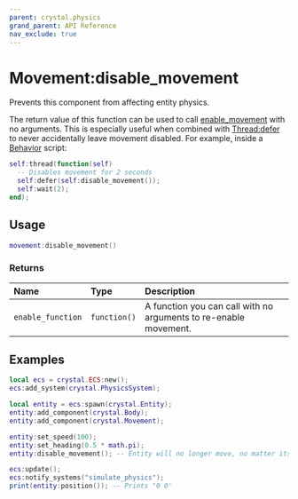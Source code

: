 ```yaml
---
parent: crystal.physics
grand_parent: API Reference
nav_exclude: true
---
```


# Movement:disable_movement

Prevents this component from affecting entity physics.

The return value of this function can be used to call [enable_movement](movement_enable_movement) with no arguments. This is especially useful when combined with [Thread:defer](/crystal/api/script/thread_defer) to never accidentally leave movement disabled. For example, inside a [Behavior](/crystal/api/script/behavior) script:

```lua
self:thread(function(self)
  -- Disables movement for 2 seconds
  self:defer(self:disable_movement());
  self:wait(2);
end);
```

## Usage

```lua
movement:disable_movement()
```

### Returns

| Name              | Type         | Description                                                      |
| :---------------- | :----------- | :--------------------------------------------------------------- |
| `enable_function` | `function()` | A function you can call with no arguments to re-enable movement. |

## Examples

```lua
local ecs = crystal.ECS:new();
ecs:add_system(crystal.PhysicsSystem);

local entity = ecs:spawn(crystal.Entity);
entity:add_component(crystal.Body);
entity:add_component(crystal.Movement);

entity:set_speed(100);
entity:set_heading(0.5 * math.pi);
entity:disable_movement(); -- Entity will no longer move, no matter its speed and heading

ecs:update();
ecs:notify_systems("simulate_physics");
print(entity:position()); -- Prints "0 0'
```

